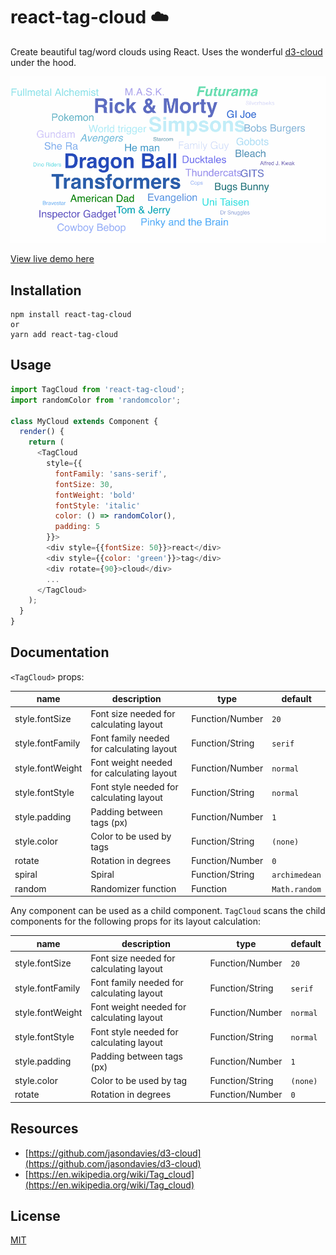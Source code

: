 # react-tag-cloud ☁️
Create beautiful tag/word clouds using React. Uses the wonderful [d3-cloud](https://github.com/jasondavies/d3-cloud) under the hood.

![react-tag-cloud-image](./react-tag-cloud.gif)


[View live demo here](https://cdn.rawgit.com/IjzerenHein/react-tag-cloud/d706091d/examples/tagCloud/build/index.html)


## Installation

	npm install react-tag-cloud
	or
	yarn add react-tag-cloud

## Usage

```js
import TagCloud from 'react-tag-cloud';
import randomColor from 'randomcolor';

class MyCloud extends Component {
  render() {
    return (
      <TagCloud 
        style={{
          fontFamily: 'sans-serif',
          fontSize: 30,
          fontWeight: 'bold'
          fontStyle: 'italic'
          color: () => randomColor(),
          padding: 5
        }}>
        <div style={{fontSize: 50}}>react</div>
        <div style={{color: 'green'}}>tag</div>
        <div rotate={90}>cloud</div>
        ...
      </TagCloud>
    );
  }
}
```

## Documentation

`<TagCloud>` props:

name | description | type | default
-----|-------------|------|---------
style.fontSize | Font size needed for calculating layout | Function/Number | `20`
style.fontFamily | Font family needed for calculating layout | Function/String | `serif`
style.fontWeight | Font weight needed for calculating layout | Function/Number | `normal`
style.fontStyle | Font style needed for calculating layout | Function/String | `normal`
style.padding | Padding between tags (px) | Function/Number | `1`
style.color | Color to be used by tags | Function/String | `(none)`
rotate | Rotation in degrees | Function/Number | `0`
spiral | Spiral | Function/String | `archimedean`
random | Randomizer function | Function | `Math.random`

Any component can be used as a child component. `TagCloud` scans the child components for the following props for its layout calculation:

name | description | type | default
-----|-------------|------|---------
style.fontSize | Font size needed for calculating layout | Function/Number | `20`
style.fontFamily | Font family needed for calculating layout | Function/String | `serif`
style.fontWeight | Font weight needed for calculating layout | Function/Number | `normal`
style.fontStyle | Font style needed for calculating layout | Function/String | `normal`
style.padding | Padding between tags (px) | Function/Number | `1`
style.color | Color to be used by tag | Function/String | `(none)`
rotate | Rotation in degrees | Function/Number | `0`


## Resources

- [https://github.com/jasondavies/d3-cloud](https://github.com/jasondavies/d3-cloud)
- [https://en.wikipedia.org/wiki/Tag_cloud](https://en.wikipedia.org/wiki/Tag_cloud)

## License

[MIT](./LICENSE.txt)
